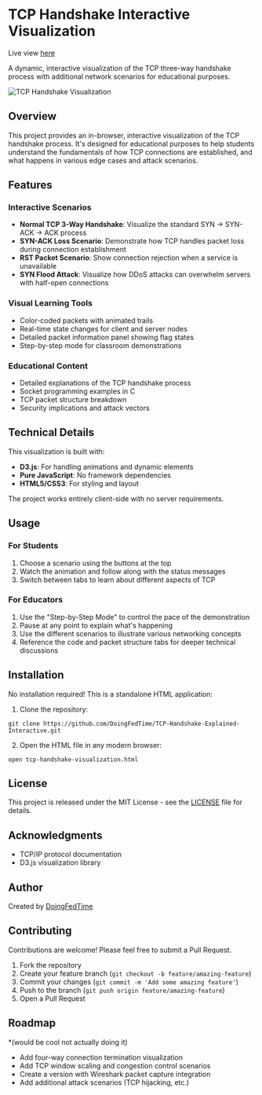 # TCP Handshake Interactive Visualization

Live view [here](https://doingfedtime.com/new-interactive-tcp-handshake-visualization-tool-free/)

A dynamic, interactive visualization of the TCP three-way handshake process with additional network scenarios for educational purposes.

![TCP Handshake Visualization](https://i.postimg.cc/k5ghH40h/visualization.png)

## Overview

This project provides an in-browser, interactive visualization of the TCP handshake process. It's designed for educational purposes to help students understand the fundamentals of how TCP connections are established, and what happens in various edge cases and attack scenarios.

## Features

### Interactive Scenarios
- **Normal TCP 3-Way Handshake**: Visualize the standard SYN → SYN-ACK → ACK process
- **SYN-ACK Loss Scenario**: Demonstrate how TCP handles packet loss during connection establishment
- **RST Packet Scenario**: Show connection rejection when a service is unavailable
- **SYN Flood Attack**: Visualize how DDoS attacks can overwhelm servers with half-open connections

### Visual Learning Tools
- Color-coded packets with animated trails
- Real-time state changes for client and server nodes
- Detailed packet information panel showing flag states
- Step-by-step mode for classroom demonstrations

### Educational Content
- Detailed explanations of the TCP handshake process
- Socket programming examples in C
- TCP packet structure breakdown
- Security implications and attack vectors

## Technical Details

This visualization is built with:
- **D3.js**: For handling animations and dynamic elements
- **Pure JavaScript**: No framework dependencies
- **HTML5/CSS3**: For styling and layout

The project works entirely client-side with no server requirements.

## Usage

### For Students
1. Choose a scenario using the buttons at the top
2. Watch the animation and follow along with the status messages
3. Switch between tabs to learn about different aspects of TCP

### For Educators
1. Use the "Step-by-Step Mode" to control the pace of the demonstration
2. Pause at any point to explain what's happening
3. Use the different scenarios to illustrate various networking concepts
4. Reference the code and packet structure tabs for deeper technical discussions

## Installation

No installation required! This is a standalone HTML application:

1. Clone the repository:
```
git clone https://github.com/DoingFedTime/TCP-Handshake-Explained-Interactive.git
```

2. Open the HTML file in any modern browser:
```
open tcp-handshake-visualization.html 
```

## License

This project is released under the MIT License - see the [LICENSE](LICENSE) file for details.

## Acknowledgments

- TCP/IP protocol documentation
- D3.js visualization library

## Author

Created by [DoingFedTime](https://github.com/DoingFedTime)

## Contributing

Contributions are welcome! Please feel free to submit a Pull Request.

1. Fork the repository
2. Create your feature branch (`git checkout -b feature/amazing-feature`)
3. Commit your changes (`git commit -m 'Add some amazing feature'`)
4. Push to the branch (`git push origin feature/amazing-feature`)
5. Open a Pull Request

## Roadmap
*(would be cool not actually doing it)
- Add four-way connection termination visualization
- Add TCP window scaling and congestion control scenarios
- Create a version with Wireshark packet capture integration
- Add additional attack scenarios (TCP hijacking, etc.)
